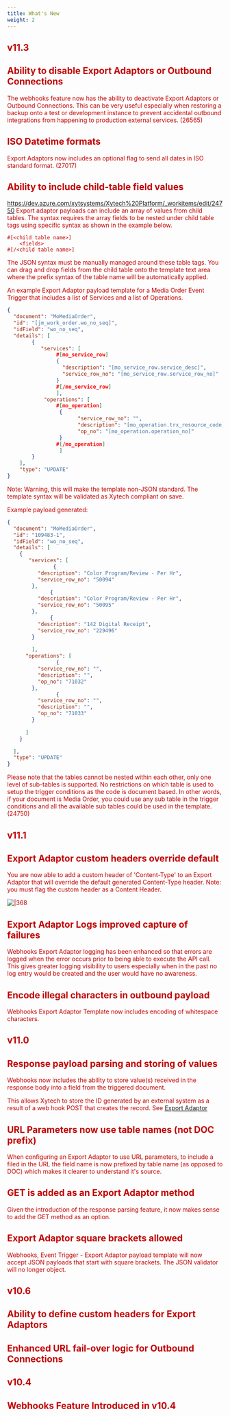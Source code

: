 ```yaml
---
title: What's New
weight: 2
---
```

## <font color="#c00000">v11.3</font3>

## Ability to disable Export Adaptors or Outbound Connections
The webhooks feature now has the ability to deactivate Export Adaptors or Outbound Connections. This can be very useful especially when restoring a backup onto a test or development instance to prevent accidental outbound integrations from happening to production external services.
(26565)
## ISO Datetime formats
Export Adaptors now includes an optional flag to send all dates in ISO standard format.
(27017)
## Ability to include child-table field values
https://dev.azure.com/xytsystems/Xytech%20Platform/_workitems/edit/24750
Export adaptor payloads can include an array of values from child tables.
The syntax requires the array fields to be nested under child table tags using specific syntax as shown in the example below. 

```
#[<child table name>]
	<fields>
#[/<child table name>]
```

The JSON syntax must be manually managed around these table tags.
You can drag and drop fields from the child table onto the template text area where the prefix syntax of the table name will be automatically applied.

An example Export Adaptor payload template for a Media Order Event Trigger that includes a list of Services and a list of Operations.
```json
{
  "document": "MoMediaOrder",
  "id": "[jm_work_order.wo_no_seq]",
  "idField": "wo_no_seq",
  "details": [
		{
	       "services": [
			    #[mo_service_row]
		        {
		          "description": "[mo_service_row.service_desc]",
		          "service_row_no": "[mo_service_row.service_row_no]"
		        }
			    #[/mo_service_row]
		        ],
			"operations": [
		    	#[mo_operation]
			     {
			           "service_row_no": "",
			           "description": "[mo_operation.trx_resource_code]",
			           "op_no": "[mo_operation.operation_no]"
				 }
				#[/mo_operation]
				 ]
		}
	],
	"type": "UPDATE"
}
```
Note: Warning, this will make the template non-JSON standard. The template syntax will be validated as Xytech compliant on save.

Example payload generated:
```json
{
  "document": "MoMediaOrder",
  "id": "109483-1",
  "idField": "wo_no_seq",
  "details": [
    {
       "services": [
               {
          "description": "Color Program/Review - Per Hr",
          "service_row_no": "50094"
        },
              {
          "description": "Color Program/Review - Per Hr",
          "service_row_no": "50095"
        },
              {
          "description": "142 Digital Receipt",
          "service_row_no": "229496"
        }
      
        ],
      "operations": [
                {
          "service_row_no": "",
          "description": "",
          "op_no": "71032"
        },
                {
          "service_row_no": "",
          "description": "",
          "op_no": "71033"
        }
        
      ]
    }

  ],
  "type": "UPDATE"
}

```

Please note that the tables cannot be nested within each other, only one level of sub-tables is supported. No restrictions on which table is used to setup the trigger conditions as the code is document based. In other words, if your document is Media Order, you could use any sub table in the trigger conditions and all the available sub tables could be used in the template.
(24750)

## <font color="#c00000">v11.1</font>
## Export Adaptor custom headers override default
You are now able to add a custom header of 'Content-Type' to an Export Adaptor that will override the default generated Content-Type header. Note: you must flag the custom header as a Content Header.

![|368](../../Webhooks%20Guide/assets/Pasted%20image%2020240702112850.png)

## Export Adaptor Logs improved capture of failures
Webhooks Export Adaptor logging has been enhanced so that errors are logged when the error occurs prior to being able to execute the API call. This gives greater logging visibility to users especially when in the past no log entry would be created and the user would have no awareness.

## Encode illegal characters in outbound payload
Webhooks Export Adaptor Template now includes encoding of whitespace characters.


## <font color="#c00000">v11.0</font>
## Response payload parsing and storing of values
Webhooks now includes the ability to store value(s) received in the response body into a field from the triggered document.

This allows Xytech to store the ID generated by an external system as a result of a web hook POST that creates the record. See [Export Adaptor](Export%20Adaptor.md)

## URL Parameters now use table names (not DOC prefix)
When configuring an Export Adaptor to use URL parameters, to include a filed in the URL the field name is now prefixed by table name (as opposed to DOC) which makes it clearer to understand it's source.

## GET is added as an Export Adaptor method
Given the introduction of the response parsing feature, it now makes sense to add the GET method as an option. 

## Export Adaptor square brackets allowed
Webhooks, Event Trigger - Export Adaptor payload template will now accept JSON payloads that start with square brackets. The JSON validator will no longer object.
## <font color="#c00000">v10.6</font>

## Ability to define custom headers for Export Adaptors
## Enhanced URL fail-over logic for Outbound Connections

## <font color="#c00000">v10.4</font>
## Webhooks Feature Introduced in v10.4
